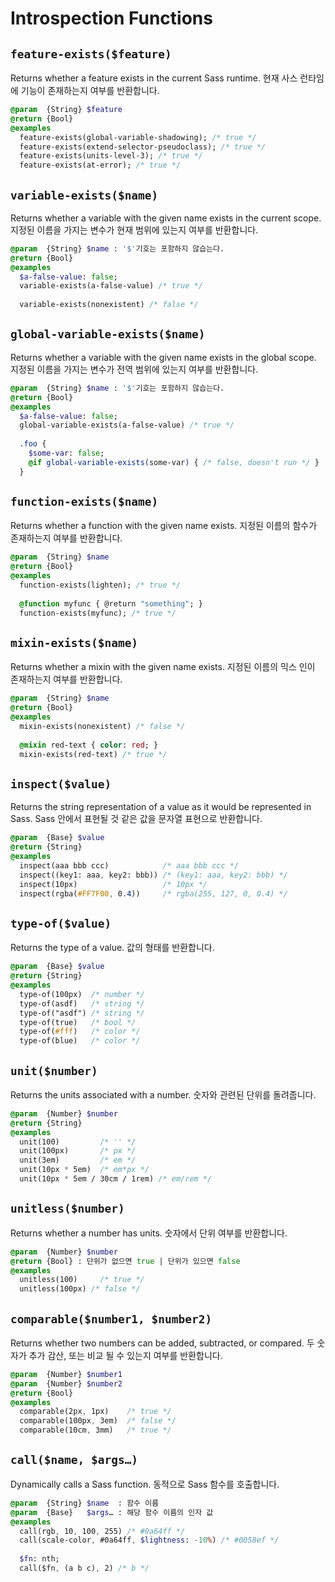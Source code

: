 # Introspection Functions

## `feature-exists($feature)`
Returns whether a feature exists in the current Sass runtime.
현재 사스 런타임에 기능이 존재하는지 여부를 반환합니다.
```sass
@param  {String} $feature
@return {Bool}
@examples
  feature-exists(global-variable-shadowing); /* true */
  feature-exists(extend-selector-pseudoclass); /* true */
  feature-exists(units-level-3); /* true */
  feature-exists(at-error); /* true */
```

## `variable-exists($name)`
Returns whether a variable with the given name exists in the current scope.
지정된 이름을 가지는 변수가 현재 범위에 있는지 여부를 반환합니다.
```sass
@param  {String} $name : '$'기호는 포함하지 않습는다.
@return {Bool}
@examples
  $a-false-value: false;
  variable-exists(a-false-value) /* true */
  
  variable-exists(nonexistent) /* false */
```

## `global-variable-exists($name)`
Returns whether a variable with the given name exists in the global scope.
지정된 이름을 가지는 변수가 전역 범위에 있는지 여부를 반환합니다.
```sass
@param  {String} $name : '$'기호는 포함하지 않습는다.
@return {Bool}
@examples
  $a-false-value: false;
  global-variable-exists(a-false-value) /* true */
  
  .foo {
    $some-var: false;
    @if global-variable-exists(some-var) { /* false, doesn't run */ }
  }
```

## `function-exists($name)`
Returns whether a function with the given name exists.
지정된 이름의 함수가 존재하는지 여부를 반환합니다.
```sass
@param  {String} $name
@return {Bool}
@examples
  function-exists(lighten); /* true */
  
  @function myfunc { @return "something"; }
  function-exists(myfunc); /* true */
```

## `mixin-exists($name)`
Returns whether a mixin with the given name exists.
지정된 이름의 믹스 인이 존재하는지 여부를 반환합니다.
```sass
@param  {String} $name
@return {Bool}
@examples
  mixin-exists(nonexistent) /* false */
  
  @mixin red-text { color: red; }
  mixin-exists(red-text) /* true */
```

## `inspect($value)`
Returns the string representation of a value as it would be represented in Sass.
Sass 안에서 표현될 것 같은 값을 문자열 표현으로 반환합니다.
```sass
@param  {Base} $value
@return {String}
@examples
  inspect(aaa bbb ccc)            /* aaa bbb ccc */
  inspect((key1: aaa, key2: bbb)) /* (key1: aaa, key2: bbb) */
  inspect(10px)                   /* 10px */
  inspect(rgba(#FF7F00, 0.4))     /* rgba(255, 127, 0, 0.4) */
```

## `type-of($value)`
Returns the type of a value.
값의 형태를 반환합니다.
```sass
@param  {Base} $value
@return {String}
@examples
  type-of(100px)  /* number */
  type-of(asdf)   /* string */
  type-of("asdf") /* string */
  type-of(true)   /* bool */
  type-of(#fff)   /* color */
  type-of(blue)   /* color */
```

## `unit($number)`
Returns the units associated with a number.
숫자와 관련된 단위를 돌려줍니다.
```sass
@param  {Number} $number
@return {String}
@examples
  unit(100)         /* '' */
  unit(100px)       /* px */
  unit(3em)         /* em */
  unit(10px * 5em)  /* em*px */
  unit(10px * 5em / 30cm / 1rem) /* em/rem */
```

## `unitless($number)`
Returns whether a number has units.
숫자에서 단위 여부를 반환합니다.
```sass
@param  {Number} $number
@return {Bool} : 단위가 없으면 true | 단위가 있으면 false
@examples
  unitless(100)     /* true */
  unitless(100px) /* false */
```

## `comparable($number1, $number2)`
Returns whether two numbers can be added, subtracted, or compared.
두 숫자가 추가 감산, 또는 비교 될 수 있는지 여부를 반환합니다.
```sass
@param  {Number} $number1
@param  {Number} $number2
@return {Bool}
@examples
  comparable(2px, 1px)    /* true */
  comparable(100px, 3em)  /* false */
  comparable(10cm, 3mm)   /* true */
```

## `call($name, $args…)`
Dynamically calls a Sass function.
동적으로 Sass 함수를 호출합니다.
```sass
@param  {String} $name  : 함수 이름
@param  {Base}   $args… : 해당 함수 이름의 인자 값
@examples
  call(rgb, 10, 100, 255) /* #0a64ff */
  call(scale-color, #0a64ff, $lightness: -10%) /* #0058ef */
  
  $fn: nth;
  call($fn, (a b c), 2) /* b */
```